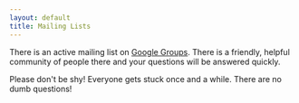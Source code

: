 ```yaml
---
layout: default
title: Mailing Lists
---
```


There is an active mailing list on [Google
Groups](http://groups.google.com/group/frank-discuss). There is a
friendly, helpful community of people there and your questions will be
answered quickly.

Please don't be shy! Everyone gets stuck once and a while. There are
no dumb questions!


